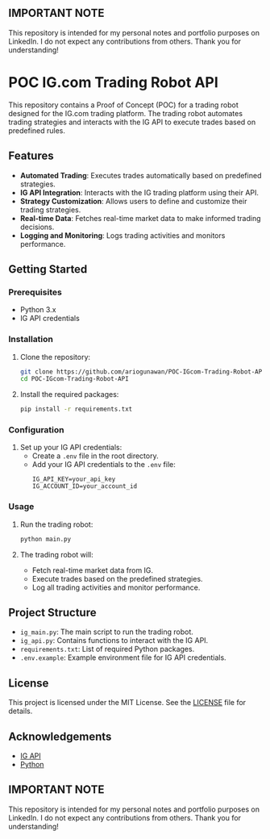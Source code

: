 ## IMPORTANT NOTE
This repository is intended for my personal notes and portfolio purposes on LinkedIn. I do not expect any contributions from others. Thank you for understanding!

# POC IG.com Trading Robot API

This repository contains a Proof of Concept (POC) for a trading robot designed for the IG.com trading platform. The trading robot automates trading strategies and interacts with the IG API to execute trades based on predefined rules.

## Features

- **Automated Trading**: Executes trades automatically based on predefined strategies.
- **IG API Integration**: Interacts with the IG trading platform using their API.
- **Strategy Customization**: Allows users to define and customize their trading strategies.
- **Real-time Data**: Fetches real-time market data to make informed trading decisions.
- **Logging and Monitoring**: Logs trading activities and monitors performance.

## Getting Started

### Prerequisites

- Python 3.x
- IG API credentials

### Installation

1. Clone the repository:
    ```bash
    git clone https://github.com/ariogunawan/POC-IGcom-Trading-Robot-API.git
    cd POC-IGcom-Trading-Robot-API
    ```

2. Install the required packages:
    ```bash
    pip install -r requirements.txt
    ```

### Configuration

1. Set up your IG API credentials:
    - Create a `.env` file in the root directory.
    - Add your IG API credentials to the `.env` file:
        ```
        IG_API_KEY=your_api_key
        IG_ACCOUNT_ID=your_account_id
        ```

### Usage

1. Run the trading robot:
    ```bash
    python main.py
    ```

2. The trading robot will:
    - Fetch real-time market data from IG.
    - Execute trades based on the predefined strategies.
    - Log all trading activities and monitor performance.

## Project Structure

- `ig_main.py`: The main script to run the trading robot.
- `ig_api.py`: Contains functions to interact with the IG API.
- `requirements.txt`: List of required Python packages.
- `.env.example`: Example environment file for IG API credentials.

## License

This project is licensed under the MIT License. See the [LICENSE](LICENSE) file for details.

## Acknowledgements

- [IG API](https://labs.ig.com/)
- [Python](https://www.python.org/)

## IMPORTANT NOTE
This repository is intended for my personal notes and portfolio purposes on LinkedIn. I do not expect any contributions from others. Thank you for understanding!
